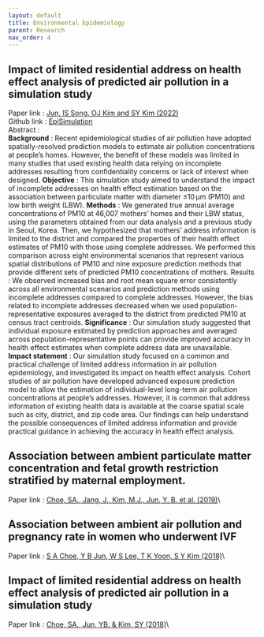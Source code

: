 ```yaml
---
layout: default
title: Environmental Epidemiology
parent: Research
nav_order: 4
---
```


## Impact of limited residential address on health effect analysis of predicted air pollution in a simulation study
Paper  link : [Jun, IS Song, OJ Kim and SY Kim (2022)](https://doi.org/10.1038/s41370-022-00412-1)\
Github link : [EpiSimulation](https://github.com/junpeea/PM-SEOULSIM)\
Abstract :\
**Background** : Recent epidemiological studies of air pollution have adopted spatially-resolved prediction models to estimate air pollution concentrations at people’s homes. However, the benefit of these models was limited in many studies that used existing health data relying on incomplete addresses resulting from confidentiality concerns or lack of interest when designed.
**Objective** : This simulation study aimed to understand the impact of incomplete addresses on health effect estimation based on the association between particulate matter with diameter ≤10 µm (PM10) and low birth weight (LBW).
**Methods** : We generated true annual average concentrations of PM10 at 46,007 mothers’ homes and their LBW status, using the parameters obtained from our data analysis and a previous study in Seoul, Korea. Then, we hypothesized that mothers’ address information is limited to the district and compared the properties of their health effect estimates of PM10 with those using complete addresses. We performed this comparison across eight environmental scenarios that represent various spatial distributions of PM10 and nine exposure prediction methods that provide different sets of predicted PM10 concentrations of mothers.
Results : We observed increased bias and root mean square error consistently across all environmental scenarios and prediction methods using incomplete addresses compared to complete addresses. However, the bias related to incomplete addresses decreased when we used population-representative exposures averaged to the district from predicted PM10 at census tract centroids.
**Significance** : Our simulation study suggested that individual exposure estimated by prediction approaches and averaged across population-representative points can provide improved accuracy in health effect estimates when complete address data are unavailable.
**Impact statement** : Our simulation study focused on a common and practical challenge of limited address information in air pollution epidemiology, and investigated its impact on health effect analysis. Cohort studies of air pollution have developed advanced exposure prediction model to allow the estimation of individual-level long-term air pollution concentrations at people’s addresses. However, it is common that address information of existing health data is available at the coarse spatial scale such as city, district, and zip code area. Our findings can help understand the possible consequences of limited address information and provide practical guidance in achieving the accuracy in health effect analysis.

## Association between ambient particulate matter concentration and fetal growth restriction stratified by maternal employment.
Paper  link : [Choe, SA., Jang, J., Kim, M.J., Jun, Y. B. et al. (2019)](https://doi.org/10.1186/s12884-019-2401-9)\

## Association between ambient air pollution and pregnancy rate in women who underwent IVF
Paper  link : [S A Choe, Y B Jun, W S Lee, T K Yoon, S Y Kim (2018)]([https://doi.org/10.1038/s41370-022-00412-1](https://doi.org/10.1093/humrep/dey076))\

## Impact of limited residential address on health effect analysis of predicted air pollution in a simulation study
Paper  link : [Choe, SA., Jun, YB. & Kim, SY (2018)](https://doi.org/10.1186/s12884-018-1982-z)\

